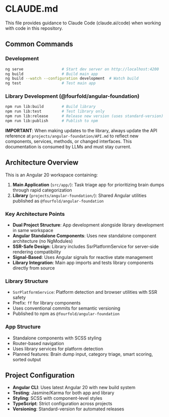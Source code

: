 # CLAUDE.md

This file provides guidance to Claude Code (claude.ai/code) when working with code in this repository.

## Common Commands

### Development
```bash
ng serve                 # Start dev server on http://localhost:4200
ng build                 # Build main app
ng build --watch --configuration development  # Watch build
ng test                  # Test main app
```

### Library Development (@fourfold/angular-foundation)
```bash
npm run lib:build        # Build library
npm run lib:test         # Test library only
npm run lib:release      # Release new version (uses standard-version)
npm run lib:publish      # Publish to npm
```

**IMPORTANT**: When making updates to the library, always update the API reference at `projects/angular-foundation/API.md` to reflect new components, services, methods, or changed interfaces. This documentation is consumed by LLMs and must stay current.

## Architecture Overview

This is an Angular 20 workspace containing:

1. **Main Application** (`src/app/`): Task triage app for prioritizing brain dumps through rapid categorization
2. **Library** (`projects/angular-foundation/`): Shared Angular utilities published as `@fourfold/angular-foundation`

### Key Architecture Points

- **Dual Project Structure**: App development alongside library development in same workspace
- **Angular Standalone Components**: Uses new standalone component architecture (no NgModules)
- **SSR-Safe Design**: Library includes SsrPlatformService for server-side rendering compatibility
- **Signal-Based**: Uses Angular signals for reactive state management
- **Library Integration**: Main app imports and tests library components directly from source

### Library Structure
- `SsrPlatformService`: Platform detection and browser utilities with SSR safety
- Prefix: `ff` for library components
- Uses conventional commits for semantic versioning
- Published to npm as `@fourfold/angular-foundation`

### App Structure
- Standalone components with SCSS styling
- Router-based navigation
- Uses library services for platform detection
- Planned features: Brain dump input, category triage, smart scoring, sorted output

## Project Configuration

- **Angular CLI**: Uses latest Angular 20 with new build system
- **Testing**: Jasmine/Karma for both app and library
- **Styling**: SCSS with component-level styles
- **TypeScript**: Strict configuration across projects
- **Versioning**: Standard-version for automated releases